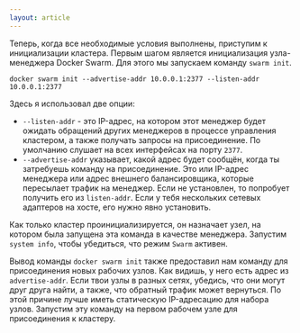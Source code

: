 ```yaml
---
layout: article
---
```

Теперь, когда все необходимые условия выполнены, приступим к инициализации кластера. Первым шагом является инициализация узла-менеджера Docker Swarm. Для этого мы запускаем команду `swarm init`.

```
docker swarm init --advertise-addr 10.0.0.1:2377 --listen-addr 10.0.0.1:2377
```

Здесь я использовал две опции:

- `--listen-addr` - это IP-адрес, на котором этот менеджер будет ожидать обращений других менеджеров в процессе управления кластером, а также получать запросы на присоединение. По умолчанию слушает на всех интерфейсах на порту `2377`.
- `--advertise-addr` указывает, какой адрес будет сообщён, когда ты затребуешь команду на присоединение. Это или IP-адрес менеджера или адрес внешнего балансировщика, которые пересылает трафик на менеджер. Если не установлен, то попробует получить его из `listen-addr`. Если у тебя нескольких сетевых адаптеров на хосте, его нужно явно установить.

Как только кластер проинициализируется, он назначает узел, на котором была запущена эта команда в качестве менеджера. Запустим `system info`, чтобы убедиться, что режим `Swarm` активен.

Вывод команды `docker swarm init` также предоставил нам команду для присоединения новых рабочих узлов. Как видишь, у него есть адрес из `advertise-addr`. Если твои узлы в разных сетях, убедись, что они могут друг друга найти, а также, что обратный трафик может вернуться. По этой причине лучше иметь статическую IP-адресацию для набора узлов. Запустим эту команду на первом рабочем узле для присоединения к кластеру.
